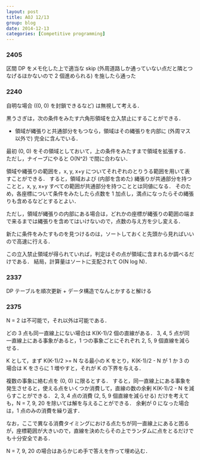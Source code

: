 ```yaml
---
layout: post
title: AOJ 12/13
group: blog
date: 2014-12-13
categories: [Competitive programming]
---
```


### 2405
区間 DP をメモ化した上で適当な skip (外周道路しか通っていない点だと隣とつなげるほかないので 2 個進められる) を施したら通った

### 2240
自明な場合 ((0, 0) を封鎖できるなど) は無視して考える．

黒うさぎは，次の条件をみたす六角形領域を立入禁止にすることができる．

- 領域が縄張りと共通部分をもつなら，領域はその縄張りを内部に (外周マス以外で) 完全に含んでいる．

最初 (0, 0) をその領域としておいて，上の条件をみたすまで領域を拡張する．
ただし，ナイーブにやると O(N^2) で間に合わない．

領域や縄張りの範囲を，x, y, x+y についてそれぞれのとりうる範囲を用いて表すことができる．
すると，領域および (内部を含めた) 縄張りが共通部分を持つことと，x, y, x+y すべての範囲が共通部分を持つこととは同値になる．
そのため，各座標について条件をみたしたら点数を 1 加点し，満点になったらその縄張りも含めるなどとするとよい．

ただし，領域が縄張りの内部にある場合は，どれかの座標が縄張りの範囲の端まで来るまでは縄張りを含めてはいけないので，点数の与え方を少し変える．

新たに条件をみたすものを見つけるのは，ソートしておくと先頭から見ればいいので高速に行える．

この立入禁止領域が得られていれば，判定はその点が領域に含まれるか調べるだけである．
結局，計算量はソートに支配されて O(N log N)．

### 2337
DP テーブルを順次更新 + データ構造でなんとかすると解ける

### 2375
N = 2 は不可能で，それ以外は可能である．

どの 3 点も同一直線上にない場合は K(K-1)/2 個の直線がある．
3, 4, 5 点が同一直線上にある事象があると，1 つの事象ごとにそれぞれ 2, 5, 9 個直線を減らせる．

K として，まず K(K-1)/2 >= N なる最小の K をとり，K(K-1)/2 - N が 1 か 3 の場合は K をさらに 1 増やすと，それが K の下界を与える．

複数の事象に絡む点を (0, 0) に限るとする．
すると，同一直線上にある事象を発生させると，使える点をいくつか消費して，直線の数の余剰 K(K-1)/2 - N を減らすことができる．
2, 3, 4 点の消費 (2, 5, 9 個直線を減らせる) だけを考えても，N = 7, 9, 20 を除いては解を与えることができる．
余剰が 0 になった場合は，1 点のみの消費を繰り返す．

なお，ここで異なる消費タイミングにおける点たちが同一直線上にあると困るが，座標範囲が大きいので，直線を決めたらその上でランダムに点をとるだけでも十分安全である．

N = 7, 9, 20 の場合はあらかじめ手で答えを作って埋め込む．
